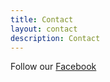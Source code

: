 ```yaml
---
title: Contact
layout: contact
description: Contact
---
```


Follow our [Facebook](https://www.facebook.com/61565660014020)
